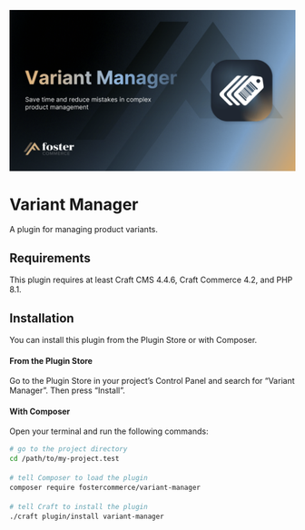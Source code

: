 ![Screenshot](resources/img/header.png)
# Variant Manager

A plugin for managing product variants.

## Requirements

This plugin requires at least Craft CMS 4.4.6, Craft Commerce 4.2, and PHP 8.1.

## Installation

You can install this plugin from the Plugin Store or with Composer.

#### From the Plugin Store

Go to the Plugin Store in your project’s Control Panel and search for “Variant Manager”. Then press “Install”.

#### With Composer

Open your terminal and run the following commands:

```bash
# go to the project directory
cd /path/to/my-project.test

# tell Composer to load the plugin
composer require fostercommerce/variant-manager

# tell Craft to install the plugin
./craft plugin/install variant-manager
```
